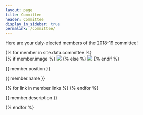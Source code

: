 ```yaml
---
layout: page
title: Committee
header: Committee
display_in_sidebar: true
permalink: /committee/
---
```


Here are your duly-elected members of the 2018-19 committee!
<div id="committee">
{% for member in site.data.committee %}
<div class="committee-member">
{% if member.image %}
<img class="headshot" src="{{ "/assets/headshots/" | append: member.image | relative_url }}">
{% else %}
<img class="headshot" src="{{ "/assets/profile_frame.png"  | relative_url }}">
{% endif %}
<p class="committee-position">{{ member.position }}</p>
<p class="committee-name">{{ member.name }}</p>
<p class="committee-links">
{% for link in member.links %}
<a href="{{ link.link }}"><i class="fa fa-{{ link.icon }}"></i></a>
{% endfor %}
</p>
<p class="committee-description">
{{ member.description }}
</p>
</div>
{% endfor %}
</div>
